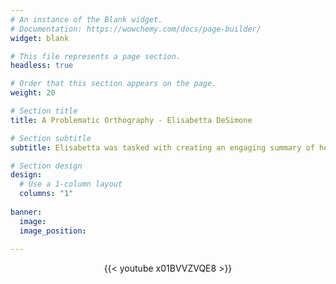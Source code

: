 ```yaml
---
# An instance of the Blank widget.
# Documentation: https://wowchemy.com/docs/page-builder/
widget: blank

# This file represents a page section.
headless: true

# Order that this section appears on the page.
weight: 20

# Section title
title: A Problematic Orthography - Elisabetta DeSimone

# Section subtitle
subtitle: Elisabetta was tasked with creating an engaging summary of her research.

# Section design
design:
  # Use a 1-column layout
  columns: "1"
  
banner:
  image: 
  image_position: 
    
---
```


<center>{{< youtube x01BVVZVQE8 >}}</center>
